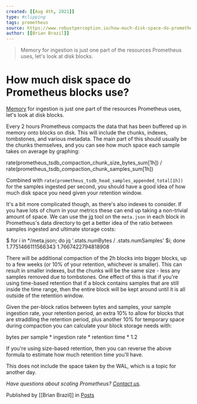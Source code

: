 ```yaml
---
created: [[Aug 4th, 2021]]
type: #clipping
tags: prometheus 
source: https://www.robustperception.io/how-much-disk-space-do-prometheus-blocks-use
author: [[Brian Brazil]] 
---
```

> Memory for ingestion is just one part of the resources Prometheus uses, let's look at disk blocks.

# How much disk space do Prometheus blocks use?


[Memory](https://www.robustperception.io/how-much-ram-does-prometheus-2-x-need-for-cardinality-and-ingestion) for ingestion is just one part of the resources Prometheus uses, let's look at disk blocks.

Every 2 hours Prometheus compacts the data that has been buffered up in memory onto blocks on disk. This will include the chunks, indexes, tombstones, and various metadata. The main part of this should usually be the chunks themselves, and you can see how much space each sample takes on average by graphing:

  rate(prometheus\_tsdb\_compaction\_chunk\_size\_bytes\_sum\[1h\])
/ 
  rate(prometheus\_tsdb\_compaction\_chunk\_samples\_sum\[1h\])

Combined with `rate(prometheus_tsdb_head_samples_appended_total[1h])` for the samples ingested per second, you should have a good idea of how much disk space you need given your retention window.

It's a bit more complicated though, as there's also indexes to consider. If you have lots of churn in your metrics these can end up taking a non-trivial amount of space. We can use the [jq](https://stedolan.github.io/jq/) tool on the `meta.json` in each block in Prometheus's data directory to get a better idea of the ratio between samples ingested and ultimate storage costs:

$ for i in \*/meta.json; do jq '.stats.numBytes / .stats.numSamples' $i; done
1.7751466111566343
1.7667422794818908

There will be additional compaction of the 2h blocks into bigger blocks, up to a few weeks (or 10% of your retention, whichever is smaller). This can result in smaller indexes, but the chunks will be the same size - less any samples removed due to tombstones. One effect of this is that if you're using time-based retention that if a block contains samples that are still inside the time range, then the entire block will be kept around until it is all outside of the retention window.

Given the per-block ratios between bytes and samples, your sample ingestion rate, your retention period, an extra 10% to allow for blocks that are straddling the retention period, plus another 10% for temporary space during compaction you can calculate your block storage needs with:

bytes per sample \* ingestion rate \* retention time \* 1.2

If you're using size-based retention, then you can reverse the above formula to estimate how much retention time you'll have.

This does not include the space taken by the WAL, which is a topic for another day.

_Have questions about scaling Prometheus? [Contact us](mailto:prometheus@robustperception.io)._

Published by [[Brian Brazil]] in [Posts](https://www.robustperception.io/category/posts)
